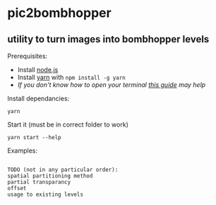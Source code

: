 # pic2bombhopper

## utility to turn images into bombhopper levels

Prerequisites:

- Install [node.js](https://nodejs.org/)
- Install [yarn](https://yarnpkg.com/) with `npm install -g yarn`
- *If you don't know how to open your terminal [this guide](https://www.groovypost.com/howto/open-command-window-terminal-window-specific-folder-windows-mac-linux/) may help*

Install dependancies:

```
yarn
```

Start it (must be in correct folder to work)

```
yarn start --help
```

Examples:



```

TODO (not in any particular order):
spatial partitioning method
partial transparancy
offset
usage to existing levels
```
